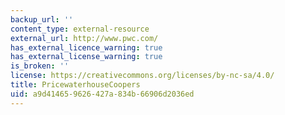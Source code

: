 ```yaml
---
backup_url: ''
content_type: external-resource
external_url: http://www.pwc.com/
has_external_licence_warning: true
has_external_license_warning: true
is_broken: ''
license: https://creativecommons.org/licenses/by-nc-sa/4.0/
title: PricewaterhouseCoopers
uid: a9d41465-9626-427a-834b-66906d2036ed
---
```

